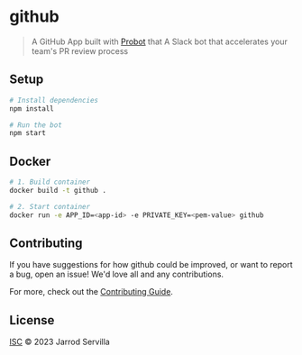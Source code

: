 # github

> A GitHub App built with [Probot](https://github.com/probot/probot) that A Slack bot that accelerates your team&#x27;s PR review process

## Setup

```sh
# Install dependencies
npm install

# Run the bot
npm start
```

## Docker

```sh
# 1. Build container
docker build -t github .

# 2. Start container
docker run -e APP_ID=<app-id> -e PRIVATE_KEY=<pem-value> github
```

## Contributing

If you have suggestions for how github could be improved, or want to report a bug, open an issue! We'd love all and any contributions.

For more, check out the [Contributing Guide](CONTRIBUTING.md).

## License

[ISC](LICENSE) © 2023 Jarrod Servilla

